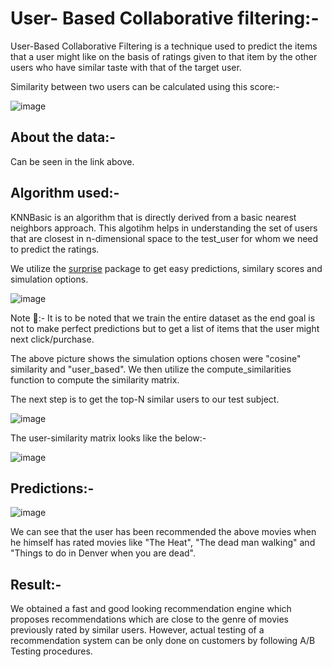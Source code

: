 # User- Based Collaborative filtering:-

User-Based Collaborative Filtering is a technique used to predict the items that a user might like on the basis of ratings given to that item by the other users who have similar taste with that of the target user.

Similarity between two users can be calculated using this score:-

![image](https://user-images.githubusercontent.com/100412162/178848297-468a0e72-b18c-4186-a84c-b1b981461b0f.png)

## About the data:-

Can be seen in the link above.

## Algorithm used:-

KNNBasic is an algorithm that is directly derived from a basic nearest neighbors approach. This algotihm helps in understanding the set of users that are closest in n-dimensional space to the test_user for whom we need to predict the ratings.

We utilize the [surprise](https://surprise.readthedocs.io/en/stable/getting_started.html#basic-usage) package to get easy predictions, similary scores and simulation options.

![image](https://user-images.githubusercontent.com/100412162/178848896-423f76a6-c05d-423e-8193-cf19b3f94f9e.png)

Note 📝:- It is to be noted that we train the entire dataset as the end goal is not to make perfect predictions but to get a list of items that the user might next click/purchase.

The above picture shows the simulation options chosen were "cosine" similarity and "user_based". We then utilize the compute_similarities function to compute the similarity matrix.

The next step is to get the top-N similar users to our test subject.

![image](https://user-images.githubusercontent.com/100412162/178849295-656c9ee7-ab60-41da-9ce7-c26c5954299a.png)

The user-similarity matrix looks like the below:-

![image](https://user-images.githubusercontent.com/100412162/178849802-89ab7693-c949-4e4d-bd80-e383f50bfc63.png)

## Predictions:-

![image](https://user-images.githubusercontent.com/100412162/178849531-c6264e10-b31b-4fcb-9b6a-1183a0bed9fe.png)

We can see that the user has been recommended the above movies when he himself has rated movies like "The Heat", "The dead man walking" and "Things to do in Denver when you are dead".

## Result:-

We obtained a fast and good looking recommendation engine which proposes recommendations which are close to the genre of movies previously rated by similar users. However, actual testing of a recommendation system can be only done on customers by following A/B Testing procedures.
